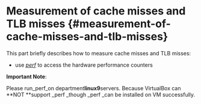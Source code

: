 # Measurement of cache misses and TLB misses {#measurement-of-cache-misses-and-tlb-misses}

This part briefly describes how to measure cache misses and TLB misses:

* use [_perf_](https://perf.wiki.kernel.org/index.php/Main_Page) to access the hardware performance counters

  
  
**Important Note**:

Please run_perf_on department**linux9**servers. Because VirtualBox can **NOT **support _perf _though _perf _can be installed on VM successfully.


